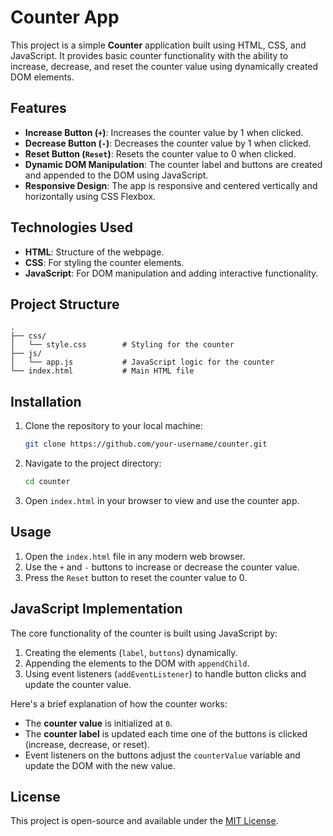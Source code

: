 # Counter App

This project is a simple **Counter** application built using HTML, CSS, and JavaScript. It provides basic counter functionality with the ability to increase, decrease, and reset the counter value using dynamically created DOM elements.

## Features

- **Increase Button (`+`)**: Increases the counter value by 1 when clicked.
- **Decrease Button (`-`)**: Decreases the counter value by 1 when clicked.
- **Reset Button (`Reset`)**: Resets the counter value to 0 when clicked.
- **Dynamic DOM Manipulation**: The counter label and buttons are created and appended to the DOM using JavaScript.
- **Responsive Design**: The app is responsive and centered vertically and horizontally using CSS Flexbox.

## Technologies Used

- **HTML**: Structure of the webpage.
- **CSS**: For styling the counter elements.
- **JavaScript**: For DOM manipulation and adding interactive functionality.

## Project Structure

```plaintext
.
├── css/
│   └── style.css        # Styling for the counter
├── js/
│   └── app.js           # JavaScript logic for the counter
└── index.html           # Main HTML file
```

## Installation

1. Clone the repository to your local machine:
   ```bash
   git clone https://github.com/your-username/counter.git
   ```
   
2. Navigate to the project directory:
   ```bash
   cd counter
   ```

3. Open `index.html` in your browser to view and use the counter app.

## Usage

1. Open the `index.html` file in any modern web browser.
2. Use the `+` and `-` buttons to increase or decrease the counter value.
3. Press the `Reset` button to reset the counter value to 0.

## JavaScript Implementation

The core functionality of the counter is built using JavaScript by:
1. Creating the elements (`label`, `buttons`) dynamically.
2. Appending the elements to the DOM with `appendChild`.
3. Using event listeners (`addEventListener`) to handle button clicks and update the counter value.

Here's a brief explanation of how the counter works:

- The **counter value** is initialized at `0`.
- The **counter label** is updated each time one of the buttons is clicked (increase, decrease, or reset).
- Event listeners on the buttons adjust the `counterValue` variable and update the DOM with the new value.


## License

This project is open-source and available under the [MIT License](LICENSE).
